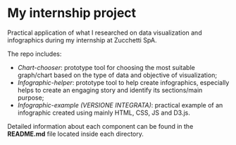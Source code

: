 # My internship project
Practical application of what I researched on data visualization and infographics during my internship at Zucchetti SpA.

The repo includes:
- *Chart-chooser*: prototype tool for choosing the most suitable graph/chart based on the type of data and objective of visualization;
- *Infographic-helper*: prototype tool to help create infographics, especially helps to create an engaging story and identify its sections/main purpose;
- *Infographic-example (VERSIONE INTEGRATA)*: practical example of an infographic created using mainly HTML, CSS, JS and D3.js.

Detailed information about each component can be found in the **README.md** file located inside each directory.